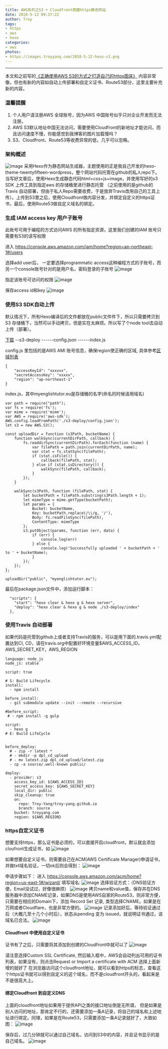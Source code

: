 ```yaml
---
title: AWS系列之S3 + Cloudfront搭建https静态网站
date: 2018-5-12 09:37:22
author: Troy
tags:
- https
- aws
- hexo
categories:
- aws
photos: 
- https://images.troyyang.com/2018-5-12-hexo-s3.png
---
```

***

本文和之前写的[《正确使用AWS S3的方式之打造自己的https图床》](https://troyyang.com/2018/02/16/hosting-images-with-aws-s3/) 内容非常像，但也有新的内容如自动上传部署和自定义证书、Route53部分，这里主要补充新的内容。

### 温馨提醒
1. 个人用户请注册AWS 全球账号，因为AWS 中国账号似乎只对企业开发而无法注册。
2. AWS S3默认地址中国无法访问，需要使用Cloudfront的新地址才能访问，而且访问速度不慢，你能感觉到我博客的图片加载慢吗？
3. S3、Cloudfront、Route53等收费异常的低，几乎可以忽略。

### 架构概述
![image](https://images.troyyang.com/2018-5-12-myenglishtutor-s3.png)
采用Hexo作为静态网站生成器，主题使用的正是我自己开发的hexo-theme-twentyfifteen-wordpress，整个网站代码托管在github的私人repo下。当写好文章后，使用Hexo生成静态代码html+css+js+image，并使用写好的s3 SDK 上传工具到指定aws 的存储桶里进行静态托管 （之前使用的是github的Travis 自动部署，但由于私人Repo需要收费，于是放弃Travis改用自己的工具上传）。上传到S3里之后，使用Cloudfront做内容分发，并绑定自定义的https证书，最后，使用Route53做自定义域名的绑定。

### 生成 IAM access key 用户子账号 
此账号可用于编程的方式访问AWS 的所有指定资源，这里我们创建的IAM 账号只需要有S3的读写权限

进入 https://console.aws.amazon.com/iam/home?region=ap-northeast-1#/users

选择add user后， 一定要选择programmatic access这种编程方式的子账号，而另一个console账号针对的是用户名，密码登录的子账号
![image](https://images.troyyang.com/2018-5-12-aws-iam-step1.png)

指定该账号可访问的权限
![image](https://images.troyyang.com/2018-5-12-aws-iam-step2.png)

保存access id和key
![image](https://images.troyyang.com/2018-5-12-aws-iam-step4.png)

### 使用S3 SDK自动上传
默认情况下，所有Hexo编译后的文件都放在public文件件下，所以只需要拷贝到S3 存储桶下，当然可以手动拷贝，但是实在太麻烦。所以写了个node tool去自动上传（部署）。

[下载](https://gist.github.com/Troy-Yang/436a62fb14d9e07e1aa3534f1c351050)
--s3-deploy
------config.json
------index.js

config.js 里包括的是AWS AMI 账号信息，确保region使正确的区域, 具体参考[区域列表](https://docs.aws.amazon.com/zh_cn/AWSEC2/latest/UserGuide/using-regions-availability-zones.html)
```
{
    "accessKeyId": "xxxxxx",
    "secretAccessKey": "xxxxx",
    "region": "ap-northeast-1" 
}
```

index.js，其中myenglishtutor.eu是存储桶的名字(命名的时候请用域名)
```
var path = require("path");
var fs = require('fs');
var mime = require('mime');
var AWS = require('aws-sdk');
AWS.config.loadFromPath('./s3-deploy/config.json');
let s3 = new AWS.S3();

const uploadDir = function (s3Path, bucketName) {
    function walkSync(currentDirPath, callback) {
        fs.readdirSync(currentDirPath).forEach(function (name) {
            var filePath = path.join(currentDirPath, name);
            var stat = fs.statSync(filePath);
            if (stat.isFile()) {
                callback(filePath, stat);
            } else if (stat.isDirectory()) {
                walkSync(filePath, callback);
            }
        });
    }

    walkSync(s3Path, function (filePath, stat) {
        let bucketPath = filePath.substring(s3Path.length + 1);
        let mimeType = mime.getType(bucketPath);
        let params = { 
            Bucket: bucketName, 
            Key: bucketPath.replace(/\\/g, '/'), 
            Body: fs.readFileSync(filePath),
            ContentType: mimeType
        };
        s3.putObject(params, function (err, data) {
            if (err) {
                console.log(err)
            } else {
                console.log('Successfully uploaded ' + bucketPath + ' to ' + bucketName);
            }
        });
    });
};

uploadDir("public", "myenglishtutor.eu");
```

最后在package.json文件中，添加运行脚本：
```
  "scripts": {
    "start": "hexo clear & hexo g & hexo server",
    "deploy": "hexo clear & hexo g & node ./s3-deploy/index"
  },
```

### 使用Travis 自动部署
如果代码是托管到github上或者支持Travis的服务，可以是用下面的.travis.yml配置达到CI, CD，请在travis.org中配置好环境变量$AWS_ACCESS_ID， AWS_SECRET_KEY，AWS_REGION
```
language: node_js
node_js: stable

script: true

# S: Build Lifecycle
install:
  - npm install

before_install:
  - git submodule update --init --remote --recursive
  
#before_script:
 # - npm install -g gulp

script:
  - hexo g
# E: Build LifeCycle


before_deploy:
  # - zip -r latest *
  # - mkdir -p dpl_cd_upload
  # - mv latest.zip dpl_cd_upload/latest.zip
  - cp -a source/.well-known public/

deploy:
  - provider: s3
    access_key_id: ${AWS_ACCESS_ID}
    secret_access_key: ${AWS_SECRET_KEY}
    local_dir: public
    skip_cleanup: true
    on:
      repo: Troy-Yang/troy-yang.github.io
      branch: source
    bucket: troyyang.com
    region: ${AWS_REGION}
```

### https自定义证书
想要支持https，那么证书是必须的，可以直接开启cloudfront，默认就会添加cloufront生成证书，如
![image](https://images.troyyang.com/2018-2-18-distribution-overview.png)

如果想要自定义证书，则需要自己在ACM(AWS Certificate Manager)申请证书，并做txt域名验证，一切ok后则会得到：
![image](https://images.troyyang.com/2018-5-12-aws-myenglishtutur-acm.png)

申请步骤如下：
进入 https://console.aws.amazon.com/acm/home?region=us-east-1#/wizard/ 
填写域名:
![image](https://images.troyyang.com/2018-5-12-aws-acm-step1.png)
选择验证方式：（DNS验证方便，Email没试过，好像很麻烦）
![image](https://images.troyyang.com/2018-5-12-aws-acm-step2.png)
拷贝name和value值，保存并在DNS服务器中添加CNAME记录，如果DNS是使用AWS自家的Route53，则非常方便，只需要在相应的Domain下，添加 Record Set 记录, 类型选择CNAME。如果是在万网或者Cloudflare，也是非常方便的。
![image](https://images.troyyang.com/2018-5-12-aws-acm-step4.png)
记录添加好后，等待验证通过后（大概几至十几个小时后），状态从pending 变为 issued，就说明证书通过，该域名已合法。
![image](https://images.troyyang.com/2018-5-12-aws-acm-list.png)

#### Cloudfront 中使用自定义证书
证书有了之后，只需要将其添加到创建的Cloudfront中就可以了
![image](https://images.troyyang.com/2018-5-13-aws-acm-cloudfront.png)

请注意选择Custom SSL Certificate, 然后输入框中，AWS会自动列出可用的证书列表，如果没有，则点击Request or Import a certificate with ACM 选择上面新增的就好了
在浏览器访问这个cloudfront地址，就可以看到https的标志，查看这个https证书就可以得到自定义的这个域名，而不是cloudfront开头的，看起来是不是很高大上。

#### 绑定Cloudfront 到自定义DNS
上面的cloudfront地址如果用于提供API之类的接口地址倒是无所谓， 但是如果是别人访问的地址，那肯定不行的，还需要添加一条A记录，将自己的域名和上述地址进行绑定。同理，如果是在Route53，只需要添加一条A记录就好了，大致如图：
![image](https://images.troyyang.com/2018-5-13-aws-dns-cloudfront.png)

保存后，过几分钟就可以通过自己域名，访问到S3中的内容，并且证书显示的是自己域名。
![image](https://images.troyyang.com/2018-5-12-aws-myenglishtutur-acm.png)